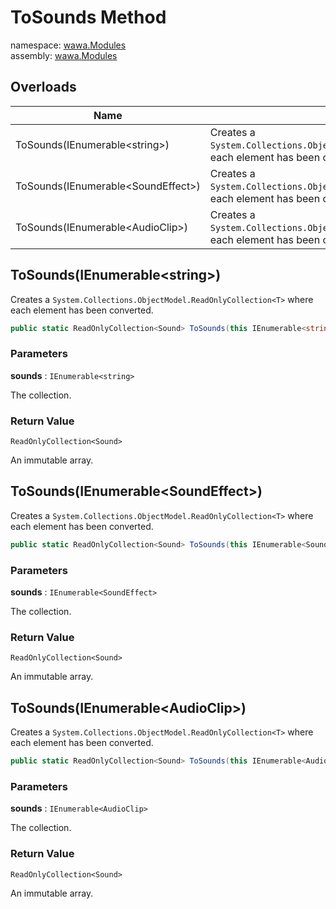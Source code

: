 # ToSounds Method

namespace: [wawa\.Modules](../../wawa.Modules.md)<br />
assembly: [wawa\.Modules](../../../wawa.Modules.md)



## Overloads

| Name | Summary |
|------|---------|
| ToSounds\(IEnumerable\<string\>\) | Creates a `System.Collections.ObjectModel.ReadOnlyCollection<T>`where each element has been converted\. |
| ToSounds\(IEnumerable\<SoundEffect\>\) | Creates a `System.Collections.ObjectModel.ReadOnlyCollection<T>`where each element has been converted\. |
| ToSounds\(IEnumerable\<AudioClip\>\) | Creates a `System.Collections.ObjectModel.ReadOnlyCollection<T>`where each element has been converted\. |

## ToSounds\(IEnumerable\<string\>\)

Creates a `System.Collections.ObjectModel.ReadOnlyCollection<T>`
where each element has been converted\.

```csharp
public static ReadOnlyCollection<Sound> ToSounds(this IEnumerable<string> sounds);
```

### Parameters

__sounds__ : `IEnumerable<string>`

The collection\.

### Return Value

`ReadOnlyCollection<Sound>`

An immutable array\.

## ToSounds\(IEnumerable\<SoundEffect\>\)

Creates a `System.Collections.ObjectModel.ReadOnlyCollection<T>`
where each element has been converted\.

```csharp
public static ReadOnlyCollection<Sound> ToSounds(this IEnumerable<SoundEffect> sounds);
```

### Parameters

__sounds__ : `IEnumerable<SoundEffect>`

The collection\.

### Return Value

`ReadOnlyCollection<Sound>`

An immutable array\.

## ToSounds\(IEnumerable\<AudioClip\>\)

Creates a `System.Collections.ObjectModel.ReadOnlyCollection<T>`
where each element has been converted\.

```csharp
public static ReadOnlyCollection<Sound> ToSounds(this IEnumerable<AudioClip> sounds);
```

### Parameters

__sounds__ : `IEnumerable<AudioClip>`

The collection\.

### Return Value

`ReadOnlyCollection<Sound>`

An immutable array\.

